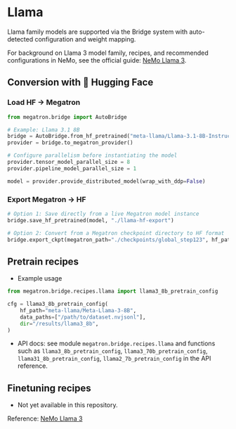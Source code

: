 # Llama

Llama family models are supported via the Bridge system with auto-detected configuration and weight mapping.

For background on Llama 3 model family, recipes, and recommended configurations in NeMo, see the official guide: [NeMo Llama 3](https://docs.nvidia.com/nemo-framework/user-guide/latest/llms/llama3.html).

## Conversion with 🤗 Hugging Face

### Load HF → Megatron
```python
from megatron.bridge import AutoBridge

# Example: Llama 3.1 8B
bridge = AutoBridge.from_hf_pretrained("meta-llama/Llama-3.1-8B-Instruct")
provider = bridge.to_megatron_provider()

# Configure parallelism before instantiating the model
provider.tensor_model_parallel_size = 8
provider.pipeline_model_parallel_size = 1

model = provider.provide_distributed_model(wrap_with_ddp=False)
```

### Export Megatron → HF
```python
# Option 1: Save directly from a live Megatron model instance
bridge.save_hf_pretrained(model, "./llama-hf-export")

# Option 2: Convert from a Megatron checkpoint directory to HF format
bridge.export_ckpt(megatron_path="./checkpoints/global_step123", hf_path="./llama-hf-export")
```

## Pretrain recipes
- Example usage
```python
from megatron.bridge.recipes.llama import llama3_8b_pretrain_config

cfg = llama3_8b_pretrain_config(
    hf_path="meta-llama/Meta-Llama-3-8B",
    data_paths=["/path/to/dataset.nvjsonl"],
    dir="/results/llama3_8b",
)
```

- API docs: see module `megatron.bridge.recipes.llama` and functions such as
  `llama3_8b_pretrain_config`, `llama3_70b_pretrain_config`, `llama31_8b_pretrain_config`, `llama2_7b_pretrain_config` in the API reference.

## Finetuning recipes
- Not yet available in this repository.

Reference: [NeMo Llama 3](https://docs.nvidia.com/nemo-framework/user-guide/latest/llms/llama3.html)
